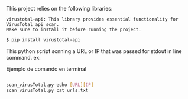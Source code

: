 This project relies on the following libraries:

    virustotal-api: This library provides essential functionality for VirusTotal api scan. 
    Make sure to install it before running the project.

```bash
$ pip install virustotal-api

```


This python script scnning a URL or IP that was passed for stdout in line command. ex:

Ejemplo de comando en terminal
```bash

scan_virusTotal.py echo [URL][IP]
scan_virusTotal.py cat urls.txt
```
